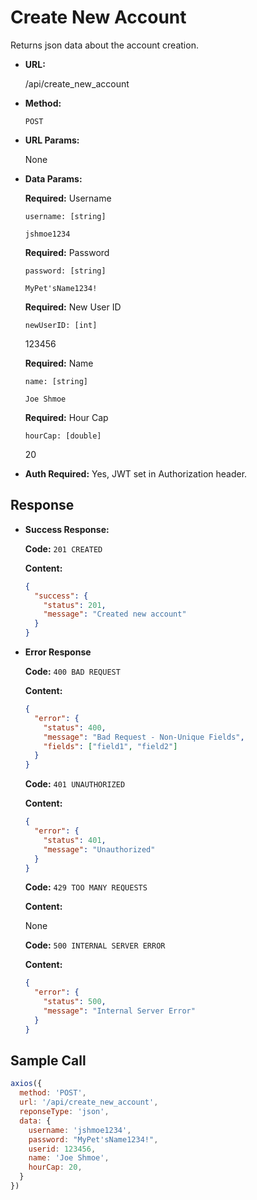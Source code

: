# Create New Account

Returns json data about the account creation.

- **URL:**

  /api/create_new_account

- **Method:**

  `POST`

- **URL Params:**

  None

- **Data Params:**

  __Required:__ Username

  `username: [string]`

  `jshmoe1234`

  __Required:__ Password

  `password: [string]`

  `MyPet'sName1234!`

  __Required:__ New User ID

  `newUserID: [int]`

  123456

  __Required:__ Name

  `name: [string]`

  `Joe Shmoe`

  __Required:__ Hour Cap

  `hourCap: [double]`

  20

- **Auth Required:** Yes, JWT set in Authorization header.

## Response

- **Success Response:**

  **Code:** `201 CREATED`

  **Content:**

  ```json
  {
    "success": {
      "status": 201,
      "message": "Created new account"
    }
  }
  ```

- **Error Response**

  **Code:** `400 BAD REQUEST`

  **Content:** 

  ```json
  {
    "error": {
      "status": 400,
      "message": "Bad Request - Non-Unique Fields",
      "fields": ["field1", "field2"]
    }
  }
  ```

  **Code:** `401 UNAUTHORIZED`

  **Content:**

  ```json
  {
    "error": {
      "status": 401,
      "message": "Unauthorized"
    }
  }
  ```

  **Code:** `429 TOO MANY REQUESTS`

  **Content:**

  None

  **Code:** `500 INTERNAL SERVER ERROR`

  **Content:** 

  ```json
  {
    "error": {
      "status": 500,
      "message": "Internal Server Error"
    }
  }
  ```

## Sample Call

```javascript
axios({
  method: 'POST',
  url: '/api/create_new_account',
  reponseType: 'json',
  data: {
    username: 'jshmoe1234',
    password: "MyPet'sName1234!",
    userid: 123456,
    name: 'Joe Shmoe',
    hourCap: 20,
  }
})
```